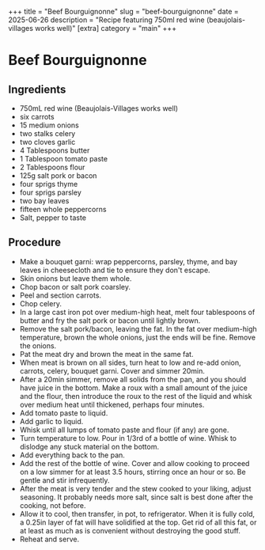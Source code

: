 ﻿+++
title = "Beef Bourguignonne"
slug = "beef-bourguignonne"
date = 2025-06-26
description = "Recipe featuring 750ml red wine (beaujolais-villages works well)"
[extra]
  category = "main"
+++

# Beef Bourguignonne

## Ingredients
* 750mL red wine (Beaujolais-Villages works well)
* six carrots
* 15 medium onions
* two stalks celery
* two cloves garlic
* 4 Tablespoons butter
* 1 Tablespoon tomato paste
* 2 Tablespoons flour
* 125g salt pork or bacon
* four sprigs thyme
* four sprigs parsley
* two bay leaves
* fifteen whole peppercorns
* Salt, pepper to taste

## Procedure
* Make a bouquet garni: wrap peppercorns, parsley, thyme, and bay leaves in cheesecloth and tie to ensure they don't escape.
* Skin onions but leave them whole.
* Chop bacon or salt pork coarsley.
* Peel and section carrots.
* Chop celery.
* In a large cast iron pot over medium-high heat, melt four tablespoons of butter and fry the salt pork or bacon until lightly brown.
* Remove the salt pork/bacon, leaving the fat. In the fat over medium-high temperature, brown the whole onions, just the ends will be fine. Remove the onions.
* Pat the meat dry and brown the meat in the same fat.
* When meat is brown on all sides, turn heat to low and re-add onion, carrots, celery, bouquet garni. Cover and simmer 20min.
* After a 20min simmer, remove all solids from the pan, and you should have juice in the bottom. Make a roux with a small amount of the juice and the flour, then introduce the roux to the rest of the liquid and whisk over medium heat until thickened, perhaps four minutes.
* Add tomato paste to liquid.
* Add garlic to liquid.
* Whisk until all lumps of tomato paste and flour (if any) are gone.
* Turn temperature to low. Pour in 1/3rd of a bottle of wine. Whisk to dislodge any stuck material on the bottom.
* Add everything back to the pan.
* Add the rest of the bottle of wine. Cover and allow cooking to proceed on a low simmer for at least 3.5 hours, stirring once an hour or so. Be gentle and stir infrequently.
* After the meat is very tender and the stew cooked to your liking, adjust seasoning. It probably needs more salt, since salt is best done after the cooking, not before.
* Allow it to cool, then transfer, in pot, to refrigerator. When it is fully cold, a 0.25in layer of fat will have solidified at the top. Get rid of all this fat, or at least as much as is convenient without destroying the good stuff.
* Reheat and serve.